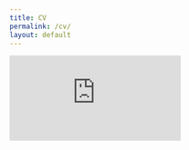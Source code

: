 ```yaml
---
title: CV
permalink: /cv/
layout: default
---
```




<embed src="https://sumanbogati.github.io/sample.pdf" type="application/pdf" />
